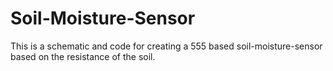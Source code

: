 Soil-Moisture-Sensor
====================

This is a schematic and code for creating a 555 based soil-moisture-sensor based on the resistance of the soil.
